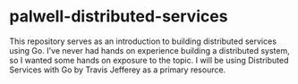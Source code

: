 # palwell-distributed-services

This repository serves as an introduction to
building distributed services using Go. I've never
had hands on experience building a distributed system, so
I wanted some hands on exposure to the topic. I will be using
Distributed Services with Go by Travis Jefferey as a primary resource.

